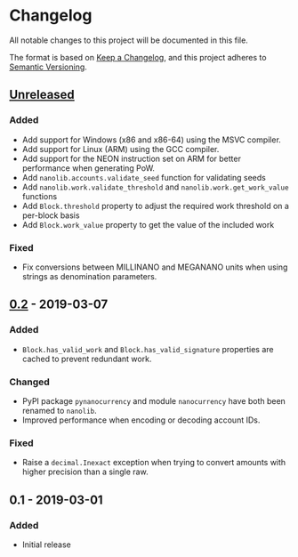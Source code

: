 # Changelog
All notable changes to this project will be documented in this file.

The format is based on [Keep a Changelog](https://keepachangelog.com/en/1.0.0/),
and this project adheres to [Semantic Versioning](https://semver.org/spec/v2.0.0.html).

## [Unreleased]
### Added
 - Add support for Windows (x86 and x86-64) using the MSVC compiler.
 - Add support for Linux (ARM) using the GCC compiler.
 - Add support for the NEON instruction set on ARM for better performance when generating PoW.
 - Add `nanolib.accounts.validate_seed` function for validating seeds
 - Add `nanolib.work.validate_threshold` and `nanolib.work.get_work_value` functions
 - Add `Block.threshold` property to adjust the required work threshold on a per-block basis
 - Add `Block.work_value` property to get the value of the included work

### Fixed
 - Fix conversions between MILLINANO and MEGANANO units when using strings as denomination parameters.

## [0.2] - 2019-03-07
### Added
 - `Block.has_valid_work` and `Block.has_valid_signature` properties are cached to prevent redundant work.

### Changed
 - PyPI package `pynanocurrency` and module `nanocurrency` have both been renamed to `nanolib`.
 - Improved performance when encoding or decoding account IDs.

### Fixed
 - Raise a `decimal.Inexact` exception when trying to convert amounts with higher precision than a single raw.

## 0.1 - 2019-03-01
### Added
- Initial release

[Unreleased]: https://github.com/Matoking/nanolib/compare/0.2...HEAD
[0.2]: https://github.com/Matoking/nanolib/compare/0.1...0.2
